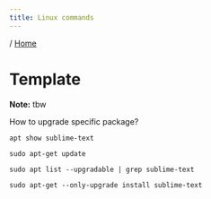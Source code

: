 ```yaml
---
title: Linux commands
---
```


/ [Home](index.md)

# Template

**Note:** tbw



How to upgrade specific package?
```
apt show sublime-text

sudo apt-get update

sudo apt list --upgradable | grep sublime-text

sudo apt-get --only-upgrade install sublime-text
```

